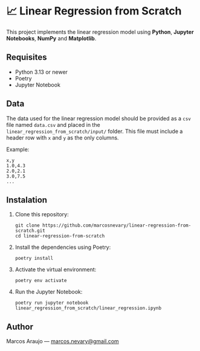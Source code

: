 # 📈 **Linear Regression from Scratch**

This project implements the linear regression model using **Python**, **Jupyter Notebooks**, **NumPy** and **Matplotlib**.

## **Requisites**
- Python 3.13 or newer
- Poetry
- Jupyter Notebook

## **Data**
The data used for the linear regression model should be provided as a `csv` file named `data.csv` and placed in the `linear_regression_from_scratch/input/` folder. This file must include a header row with `x` and `y` as the only columns.

Example:
```
x,y
1.0,4.3
2.0,2.1
3.0,7.5
...
```

## **Instalation**
1. Clone this repository:
    ```
    git clone https://github.com/marcosnevary/linear-regression-from-scratch.git
    cd linear-regression-from-scratch
    ```
2. Install the dependencies using Poetry:
    ```
    poetry install
    ```
3. Activate the virtual environment:
    ```
    poetry env activate
    ```
4. Run the Jupyter Notebook:
    ```
    poetry run jupyter notebook linear_regression_from_scratch/linear_regression.ipynb
    ```

## **Author**
Marcos Araujo — marcos.nevary@gmail.com
